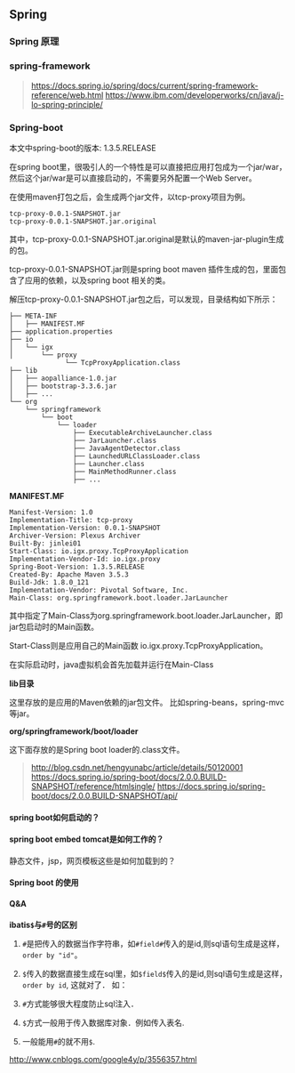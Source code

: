 ## Spring

### Spring 原理

### spring-framework

> https://docs.spring.io/spring/docs/current/spring-framework-reference/web.html
> https://www.ibm.com/developerworks/cn/java/j-lo-spring-principle/

### Spring-boot

本文中spring-boot的版本: 1.3.5.RELEASE

在spring boot里，很吸引人的一个特性是可以直接把应用打包成为一个jar/war，然后这个jar/war是可以直接启动的，不需要另外配置一个Web Server。


在使用maven打包之后，会生成两个jar文件，以tcp-proxy项目为例。

```
tcp-proxy-0.0.1-SNAPSHOT.jar
tcp-proxy-0.0.1-SNAPSHOT.jar.original
```

其中，tcp-proxy-0.0.1-SNAPSHOT.jar.original是默认的maven-jar-plugin生成的包。

tcp-proxy-0.0.1-SNAPSHOT.jar则是spring boot maven 插件生成的包，里面包含了应用的依赖，以及spring boot 相关的类。

解压tcp-proxy-0.0.1-SNAPSHOT.jar包之后，可以发现，目录结构如下所示：

```
├── META-INF
│   ├── MANIFEST.MF
├── application.properties
├── io
│   └── igx
│       └── proxy
              └── TcpProxyApplication.class
├── lib
│   ├── aopalliance-1.0.jar
│   ├── bootstrap-3.3.6.jar
│   ├── ...
└── org
    └── springframework
        └── boot
            └── loader
                ├── ExecutableArchiveLauncher.class
                ├── JarLauncher.class
                ├── JavaAgentDetector.class
                ├── LaunchedURLClassLoader.class
                ├── Launcher.class
                ├── MainMethodRunner.class
                ├── ...                
```

**MANIFEST.MF**

```
Manifest-Version: 1.0
Implementation-Title: tcp-proxy
Implementation-Version: 0.0.1-SNAPSHOT
Archiver-Version: Plexus Archiver
Built-By: jinlei01
Start-Class: io.igx.proxy.TcpProxyApplication
Implementation-Vendor-Id: io.igx.proxy
Spring-Boot-Version: 1.3.5.RELEASE
Created-By: Apache Maven 3.5.3
Build-Jdk: 1.8.0_121
Implementation-Vendor: Pivotal Software, Inc.
Main-Class: org.springframework.boot.loader.JarLauncher
```

其中指定了Main-Class为org.springframework.boot.loader.JarLauncher，即jar包启动时的Main函数。

Start-Class则是应用自己的Main函数 io.igx.proxy.TcpProxyApplication。

在实际启动时，java虚拟机会首先加载并运行在Main-Class

**lib目录**

这里存放的是应用的Maven依赖的jar包文件。 
比如spring-beans，spring-mvc等jar。


**org/springframework/boot/loader**

这下面存放的是Spring boot loader的.class文件。


> http://blog.csdn.net/hengyunabc/article/details/50120001
> https://docs.spring.io/spring-boot/docs/2.0.0.BUILD-SNAPSHOT/reference/htmlsingle/
> https://docs.spring.io/spring-boot/docs/2.0.0.BUILD-SNAPSHOT/api/

#### spring boot如何启动的？

#### spring boot embed tomcat是如何工作的？ 

静态文件，jsp，网页模板这些是如何加载到的？


#### Spring boot 的使用



#### Q&A

**ibatis`$`与`#`号的区别**

1. `#`是把传入的数据当作字符串，如`#field#`传入的是id,则sql语句生成是这样，`order by "id"`。 

2. `$`传入的数据直接生成在sql里，如`$field$`传入的是id,则sql语句生成是这样，`order by id`, 这就对了． 如：
 
3. `#`方式能够很大程度防止sql注入． 

4. `$`方式一般用于传入数据库对象．例如传入表名. 

5. 一般能用`#`的就不用`$`.

http://www.cnblogs.com/google4y/p/3556357.html